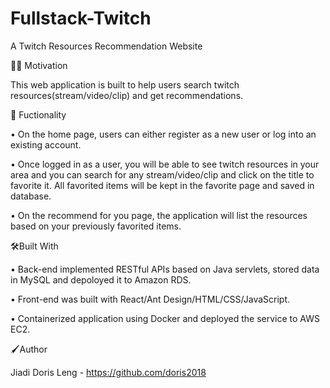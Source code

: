 # Fullstack-Twitch
A Twitch Resources Recommendation Website 


👩‍💻 Motivation

This web application is built to help users search twitch resources(stream/video/clip) and get recommendations.







🚀 Fuctionality

•	On the home page, users can either register as a new user or log into an existing account.

•	Once logged in as a user, you will be able to see twitch resources in your area and you can search for any stream/video/clip and click on the title to favorite it. All favorited items will be kept in the favorite page and saved in database.

•	On the recommend for you page, the application will list the resources based on your previously favorited items.





🛠Built With

•	Back-end implemented RESTful APIs based on Java servlets, stored data in MySQL and depoloyed it to Amazon RDS.

•	Front-end was built with React/Ant Design/HTML/CSS/JavaScript.

•	Containerized application using Docker and deployed the service to AWS EC2.





🖌Author

Jiadi Doris Leng - https://github.com/doris2018
